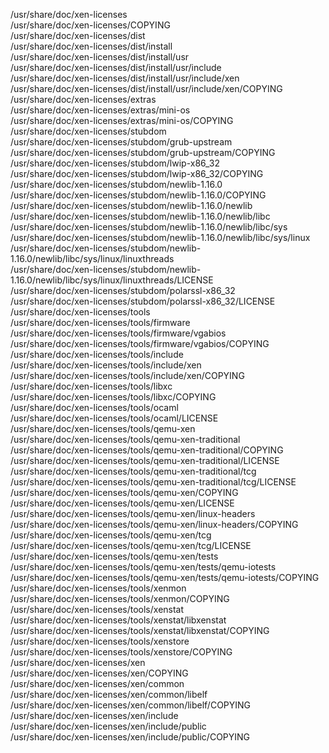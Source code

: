 /usr/share/doc/xen-licenses  
/usr/share/doc/xen-licenses/COPYING  
/usr/share/doc/xen-licenses/dist  
/usr/share/doc/xen-licenses/dist/install  
/usr/share/doc/xen-licenses/dist/install/usr  
/usr/share/doc/xen-licenses/dist/install/usr/include  
/usr/share/doc/xen-licenses/dist/install/usr/include/xen  
/usr/share/doc/xen-licenses/dist/install/usr/include/xen/COPYING  
/usr/share/doc/xen-licenses/extras  
/usr/share/doc/xen-licenses/extras/mini-os  
/usr/share/doc/xen-licenses/extras/mini-os/COPYING  
/usr/share/doc/xen-licenses/stubdom  
/usr/share/doc/xen-licenses/stubdom/grub-upstream  
/usr/share/doc/xen-licenses/stubdom/grub-upstream/COPYING  
/usr/share/doc/xen-licenses/stubdom/lwip-x86\_32  
/usr/share/doc/xen-licenses/stubdom/lwip-x86\_32/COPYING  
/usr/share/doc/xen-licenses/stubdom/newlib-1.16.0  
/usr/share/doc/xen-licenses/stubdom/newlib-1.16.0/COPYING  
/usr/share/doc/xen-licenses/stubdom/newlib-1.16.0/newlib  
/usr/share/doc/xen-licenses/stubdom/newlib-1.16.0/newlib/libc  
/usr/share/doc/xen-licenses/stubdom/newlib-1.16.0/newlib/libc/sys  
/usr/share/doc/xen-licenses/stubdom/newlib-1.16.0/newlib/libc/sys/linux  
/usr/share/doc/xen-licenses/stubdom/newlib-1.16.0/newlib/libc/sys/linux/linuxthreads  
/usr/share/doc/xen-licenses/stubdom/newlib-1.16.0/newlib/libc/sys/linux/linuxthreads/LICENSE  
/usr/share/doc/xen-licenses/stubdom/polarssl-x86\_32  
/usr/share/doc/xen-licenses/stubdom/polarssl-x86\_32/LICENSE  
/usr/share/doc/xen-licenses/tools  
/usr/share/doc/xen-licenses/tools/firmware  
/usr/share/doc/xen-licenses/tools/firmware/vgabios  
/usr/share/doc/xen-licenses/tools/firmware/vgabios/COPYING  
/usr/share/doc/xen-licenses/tools/include  
/usr/share/doc/xen-licenses/tools/include/xen  
/usr/share/doc/xen-licenses/tools/include/xen/COPYING  
/usr/share/doc/xen-licenses/tools/libxc  
/usr/share/doc/xen-licenses/tools/libxc/COPYING  
/usr/share/doc/xen-licenses/tools/ocaml  
/usr/share/doc/xen-licenses/tools/ocaml/LICENSE  
/usr/share/doc/xen-licenses/tools/qemu-xen  
/usr/share/doc/xen-licenses/tools/qemu-xen-traditional  
/usr/share/doc/xen-licenses/tools/qemu-xen-traditional/COPYING  
/usr/share/doc/xen-licenses/tools/qemu-xen-traditional/LICENSE  
/usr/share/doc/xen-licenses/tools/qemu-xen-traditional/tcg  
/usr/share/doc/xen-licenses/tools/qemu-xen-traditional/tcg/LICENSE  
/usr/share/doc/xen-licenses/tools/qemu-xen/COPYING  
/usr/share/doc/xen-licenses/tools/qemu-xen/LICENSE  
/usr/share/doc/xen-licenses/tools/qemu-xen/linux-headers  
/usr/share/doc/xen-licenses/tools/qemu-xen/linux-headers/COPYING  
/usr/share/doc/xen-licenses/tools/qemu-xen/tcg  
/usr/share/doc/xen-licenses/tools/qemu-xen/tcg/LICENSE  
/usr/share/doc/xen-licenses/tools/qemu-xen/tests  
/usr/share/doc/xen-licenses/tools/qemu-xen/tests/qemu-iotests  
/usr/share/doc/xen-licenses/tools/qemu-xen/tests/qemu-iotests/COPYING  
/usr/share/doc/xen-licenses/tools/xenmon  
/usr/share/doc/xen-licenses/tools/xenmon/COPYING  
/usr/share/doc/xen-licenses/tools/xenstat  
/usr/share/doc/xen-licenses/tools/xenstat/libxenstat  
/usr/share/doc/xen-licenses/tools/xenstat/libxenstat/COPYING  
/usr/share/doc/xen-licenses/tools/xenstore  
/usr/share/doc/xen-licenses/tools/xenstore/COPYING  
/usr/share/doc/xen-licenses/xen  
/usr/share/doc/xen-licenses/xen/COPYING  
/usr/share/doc/xen-licenses/xen/common  
/usr/share/doc/xen-licenses/xen/common/libelf  
/usr/share/doc/xen-licenses/xen/common/libelf/COPYING  
/usr/share/doc/xen-licenses/xen/include  
/usr/share/doc/xen-licenses/xen/include/public  
/usr/share/doc/xen-licenses/xen/include/public/COPYING  
